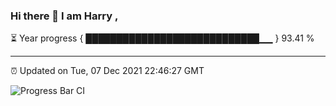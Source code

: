 ### Hi there 👋 I am Harry , 

⏳ Year progress { ████████████████████████████▁▁ } 93.41 %

---

⏰ Updated on Tue, 07 Dec 2021 22:46:27 GMT

![Progress Bar CI](https://github.com/duykhang68/duykhang68/workflows/Progress%20Bar%20CI/badge.svg)
